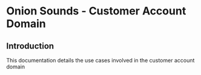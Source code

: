 # Onion Sounds - Customer Account Domain

## Introduction

This documentation details the use cases involved in the customer account domain
